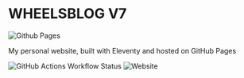 # WHEELSBLOG V7

![Github Pages](https://img.shields.io/badge/github%20pages-121013?style=for-the-badge&logo=github&logoColor=white)

My personal website, built with Eleventy and hosted on GitHub Pages 	

![GitHub Actions Workflow Status](https://img.shields.io/github/actions/workflow/status/wheelsbot7/wheelsbot7.github.io/github_pages.yml)
![Website](https://img.shields.io/website?url=https%3A%2F%2Fwheelsbot.dev&up_message=up%20and%20running!&style=flat)


